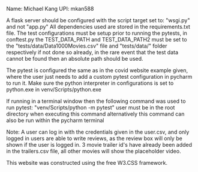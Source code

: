 Name: Michael Kang
UPI: mkan588

A flask server should be configured with the script target set to: "wsgi.py" and not "app.py"
All dependencies used are stored in the requirements.txt file.
The test configurations must be setup prior to running the pytests, in conftest.py the TEST_DATA_PATH and TEST_DATA_PATH2
must be set to the "tests/data/Data1000Movies.csv" file and "tests/data/" folder respectively if not done so already, in the rare event
that the test data cannot be found then an absolute path should be used.

The pytest is configured the same as in the covid website example given, where the user just needs to add a custom pytest configuration
in pycharm to run it. Make sure the python interpreter in configurations is set to python.exe in venv/Scripts/python.exe 

If running in a terminal window then the following command was used to run pytest:
"venv/Scripts/python -m pytest"
user must be in the root directory when executing this command
alternatively this command can also be run within the pycharm terminal

Note: A user can log in with the credentials given in the user.csv, and only logged in users are able to write reviews, as the review
box will only be shown if the user is logged in. 3 movie trailer id's have already been added in the trailers.csv file, all other movies
will show the placeholder video.

This website was constructed using the free W3.CSS framework.